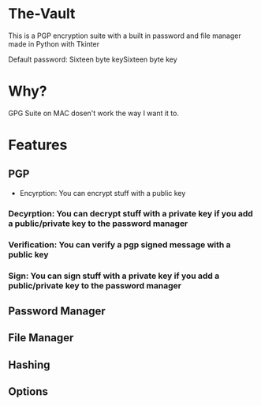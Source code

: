 # The-Vault
This is a PGP encryption suite with a built in password and file manager made in Python with Tkinter


Default password:
Sixteen byte keySixteen byte key


# Why?

GPG Suite on MAC dosen't work the way I want it to.

# Features 


## PGP
  * Encyrption: You can encrypt stuff with a public key
  
  ### Decyrption: You can decrypt stuff with a private key if you add a public/private key to the password manager
  
  ### Verification: You can verify a pgp signed message with a public key
  
  ### Sign: You can sign stuff with a private key if you add a public/private key to the password manager

## Password Manager


## File Manager


## Hashing


## Options
